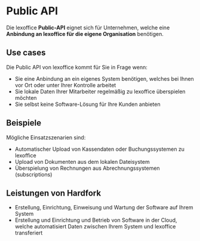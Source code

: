 # Public API
Die lexoffice **Public-API** eignet sich für Unternehmen, welche eine **Anbindung an lexoffice für die eigene Organisation** benötigen.
## Use cases
Die Public API von lexoffice kommt für Sie in Frage wenn:
- Sie eine Anbindung an ein eigenes System benötigen, welches bei Ihnen vor Ort oder unter Ihrer Kontrolle arbeitet
- Sie lokale Daten Ihrer Mitarbeiter regelmäßig zu lexoffice überspielen möchten
- Sie selbst keine Software-Lösung für Ihre Kunden anbieten
## Beispiele
Mögliche Einsatzszenarien sind:
- Automatischer Upload von Kassendaten oder Buchungssystemen zu lexoffice
- Upload von Dokumenten aus dem lokalen Dateisystem
- Überspielung von Rechnungen aus Abrechnungssystemen (subscriptions)
## Leistungen von Hardfork
- Erstellung, Einrichtung, Einweisung und Wartung der Software auf Ihrem System
- Erstellung und Einrichtung und Betrieb von Software in der Cloud, welche automatisiert Daten zwischen Ihrem System und lexoffice transferiert